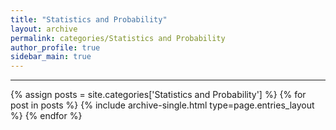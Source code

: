 ```yaml
---
title: "Statistics and Probability"
layout: archive
permalink: categories/Statistics and Probability
author_profile: true
sidebar_main: true
---
```


<!-- 공백이 포함되어 있는 카테고리 이름의 경우 site.categories['a b c'] 이런식으로! -->

***

{% assign posts = site.categories['Statistics and Probability'] %}
{% for post in posts %} {% include archive-single.html type=page.entries_layout %} {% endfor %}
